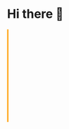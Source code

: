 # Hi there 👋

<div id="typewriter">
    <div class="line">👀 I’m interested in ...</div>
    <div class="line">🌱 I’m currently learning ...</div>
    <div class="line">💞️ I’m looking to collaborate on ...</div>
    <div class="line">📫 How to reach me ...</div>
    <div class="line">😄 Pronouns: ...</div>
    <div class="line">⚡ Fun fact: ...</div>
</div>

<style>
#typewriter {
    font-family: Arial, sans-serif;
    max-width: 600px;
    margin: 0 auto;
    font-size: 24px;
    line-height: 1.5;
}

.line {
    white-space: nowrap;
    overflow: hidden;
    border-right: 0.15em solid orange;
    box-sizing: border-box;
    width: 0;
    animation: typing 3s steps(40, end) forwards, blink-caret 0.75s step-end infinite;
    display: block;
    margin: 0;
}

.line:nth-child(1) {
    animation-delay: 1s;
}

.line:nth-child(2) {
    animation-delay: 5s;
}

.line:nth-child(3) {
    animation-delay: 9s;
}

.line:nth-child(4) {
    animation-delay: 13s;
}

.line:nth-child(5) {
    animation-delay: 17s;
}

.line:nth-child(6) {
    animation-delay: 21s;
}

@keyframes typing {
    from { width: 0; }
    to { width: 100%; }
}

@keyframes blink-caret {
    from, to { border-color: transparent; }
    50% { border-color: orange; }
}
</style>
